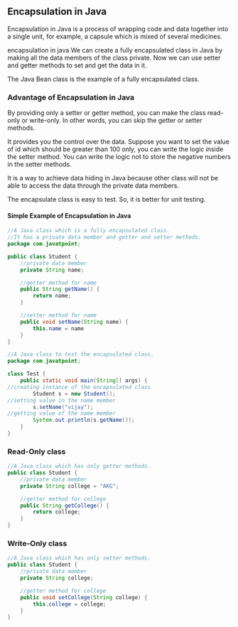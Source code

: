 ## Encapsulation in Java

Encapsulation in Java is a process of wrapping code and data together into a single unit, for example, a capsule which
is mixed of several medicines.

encapsulation in java
We can create a fully encapsulated class in Java by making all the data members of the class private. Now we can use
setter and getter methods to set and get the data in it.

The Java Bean class is the example of a fully encapsulated class.

### Advantage of Encapsulation in Java

By providing only a setter or getter method, you can make the class read-only or write-only. In other words, you can
skip the getter or setter methods.

It provides you the control over the data. Suppose you want to set the value of id which should be greater than 100
only, you can write the logic inside the setter method. You can write the logic not to store the negative numbers in the
setter methods.

It is a way to achieve data hiding in Java because other class will not be able to access the data through the private
data members.

The encapsulate class is easy to test. So, it is better for unit testing.

#### Simple Example of Encapsulation in Java

```java
//A Java class which is a fully encapsulated class.  
//It has a private data member and getter and setter methods.  
package com.javatpoint;

public class Student {
    //private data member  
    private String name;

    //getter method for name  
    public String getName() {
        return name;
    }

    //setter method for name  
    public void setName(String name) {
        this.name = name
    }
}
```

```java
//A Java class to test the encapsulated class.  
package com.javatpoint;

class Test {
    public static void main(String[] args) {
//creating instance of the encapsulated class  
        Student s = new Student();
//setting value in the name member  
        s.setName("vijay");
//getting value of the name member  
        System.out.println(s.getName());
    }
}  
```

### Read-Only class

```java
//A Java class which has only getter methods.  
public class Student {
    //private data member  
    private String college = "AKG";

    //getter method for college  
    public String getCollege() {
        return college;
    }
}
```

### Write-Only class

```java
//A Java class which has only setter methods.  
public class Student {
    //private data member  
    private String college;

    //getter method for college  
    public void setCollege(String college) {
        this.college = college;
    }
}  
```
